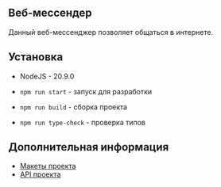 ## Веб-мессендер

Данный веб-мессенджер позволяет общаться в интернете.

## Установка

- NodeJS - 20.9.0

- `npm run start` - запуск для разработки
- `npm run build` - сборка проекта
- `npm run type-check` - проверка типов

## Дополнительная информация

- [Макеты проекта](https://www.figma.com/design/H2UBfOBdljcibTmxmk8CIB/%D0%9C%D0%B0%D0%BA%D0%B5%D1%82%D1%8B-%D0%B2%D0%B5%D0%B1-%D0%BC%D0%B5%D1%81%D1%81%D0%B5%D0%BD%D0%B4%D0%B6%D0%B5%D1%80%D0%B0-%22%D0%A2%D0%BE%D1%80%D0%BD%D0%B0%D0%B4%D0%BE%22?node-id=0-1&p=f&t=mKkvzPGhRY65beoc-0)
- [API проекта](https://ya-praktikum.tech/api/v2/swagger/#/Auth/post_auth_signup)
